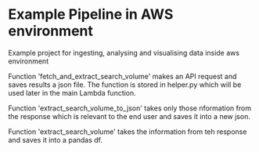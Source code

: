 # Example Pipeline in AWS environment

Example project for ingesting, analysing and visualising data inside aws environment

Function 'fetch_and_extract_search_volume' makes an API request and saves results a json file. The function is stored in helper.py which will be used later in the main Lambda function.

Function 'extract_search_volume_to_json' takes only those nformation from the response which is relevant to the end user and saves it into a new json.

Function 'extract_search_volume' takes the information from teh response and saves it into a pandas df.
